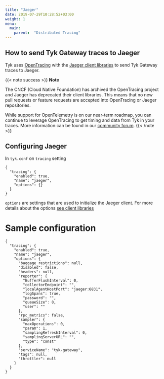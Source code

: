 ```yaml
---
title: "Jaeger"
date: 2019-07-29T10:28:52+03:00
weight: 1
menu: 
  main:
    parent:  "Distributed Tracing"
---
```


## How to send Tyk Gateway traces to Jaeger

Tyk uses [OpenTracing](https://opentracing.io/) with the [Jaeger client libraries](https://www.jaegertracing.io/docs/1.11/client-libraries/) to send Tyk Gateway traces to Jaeger.

{{< note success >}}
**Note**  

The CNCF (Cloud Native Foundation) has archived the OpenTracing project and Jaeger has deprecated their client libraries. This means that no new pull requests or feature requests are accepted into OpenTracing or Jaeger repositories.

While support for OpenTelemetry is on our near-term roadmap, you can continue to leverage OpenTracing to get timing and data from Tyk in your traces. More information can be found in our [community forum](https://community.tyk.io/t/faq-opentelemetry-distributed-tracing/5682).
{{< /note >}}


## Configuring Jaeger

In `tyk.conf` on `tracing` setting

```{.json}
{
  "tracing": {
    "enabled": true,
    "name": "jaeger",
    "options": {}
  }
}
```

`options` are settings that are used to initialize the Jaeger client. For more details about the options [see client libraries](https://www.jaegertracing.io/docs/1.11/client-libraries/)

# Sample configuration

```{.json}
{
  "tracing": {
    "enabled": true,
    "name": "jaeger",
    "options": {
      "baggage_restrictions": null,
      "disabled": false,
      "headers": null,
      "reporter": {
        "BufferFlushInterval": 0,
        "collectorEndpoint": "",
        "localAgentHostPort": "jaeger:6831",
        "logSpans": true,
        "password": "",
        "queueSize": 0,
        "user": ""
      },
      "rpc_metrics": false,
      "sampler": {
        "maxOperations": 0,
        "param": 1,
        "samplingRefreshInterval": 0,
        "samplingServerURL": "",
        "type": "const"
      },
      "serviceName": "tyk-gateway",
      "tags": null,
      "throttler": null
    }
  }
}
```
